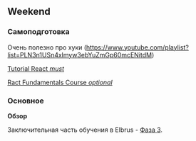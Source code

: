 ## Weekend

### Самоподготовка

Очень полезно про хуки (https://www.youtube.com/playlist?list=PLN3n1USn4xlmyw3ebYuZmGp60mcENitdM)

[Tutorial React *must*](https://ru.reactjs.org/docs/hello-world.html)

[Ract Fundamentals Course *optional*](https://www.codecademy.com/courses/react-101)

### Основное

**Обзор**

Заключительная часть обучения в Elbrus - [Фаза 3](../../../../phase-3).


